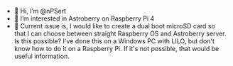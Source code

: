 - 👋 Hi, I’m @nPSert
- 👀 I’m interested in Astroberry on Raspberry Pi 4
- 🌱 Current issue is, I would like to create a dual boot microSD card so that I can choose between straight Raspberry OS and Astroberry server.  Is this possible?  I've done this on a Windows PC with LILO, but don't know  how to do it on a Raspberry Pi.  If it's not possible, that would  be useful information.  

<!---
nPSert/nPSert is a ✨ special ✨ repository because its `README.md` (this file) appears on your GitHub profile.
You can click the Preview link to take a look at your changes.
--->
